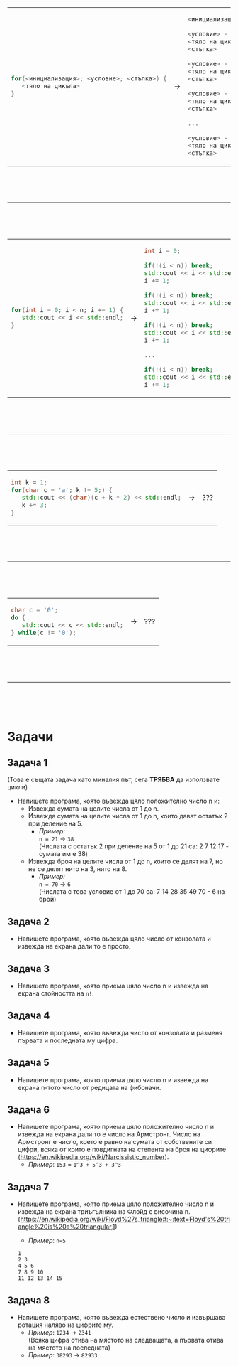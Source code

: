 ﻿<table>
<tr>
<td>

```c++
for(<инициализация>; <условие>; <стъпка>) {
   <тяло на цикъла>
}
```

</td>
<td>
      ->   
</td>
<td>

```c++
<инициализация>

<условие> - ако не е изпълнено, излизаме от цикъла
<тяло на цикъла>
<стъпка>

<условие> - ако не е изпълнено, излизаме от цикъла
<тяло на цикъла>
<стъпка>

<условие> - ако не е изпълнено, излизаме от цикъла
<тяло на цикъла>
<стъпка>

...

<условие> - ако не е изпълнено, излизаме от цикъла
<тяло на цикъла>
<стъпка>
```

</td>
</tr>
</table>
<br>
<br>
<br>

---

<br>
<br>
<br>





<table>
<tr>
<td>

```c++
for(int i = 0; i < n; i += 1) {
   std::cout << i << std::endl;
}
```

</td>
<td>
   ->
</td>
<td>

```c++
int i = 0;

if(!(i < n)) break;
std::cout << i << std::endl;
i += 1;

if(!(i < n)) break;
std::cout << i << std::endl;
i += 1;

if(!(i < n)) break;
std::cout << i << std::endl;
i += 1;

...

if(!(i < n)) break;
std::cout << i << std::endl;
i += 1;
```

</td>

<td>
   <-   
</td>
<td>
   
```c++
int i = 0;
while(i < n) {
   std::cout << i << std::endl;
   i += 1;
}
```

</td>
<td>
</tr>
</table>
<br>
<br>
<br>

---

<br>
<br>
<br>





<table>
<tr>
<td>

```c++
int k = 1;
for(char c = 'a'; k != 5;) {
   std::cout << (char)(c + k * 2) << std::endl;
   k += 3;
}
```

</td>
<td>
   ->
</td>
<td>

???

</td>
</tr>
</table>
<br>
<br>
<br>

---

<br>
<br>
<br>





<table>
<tr>
<td>

```c++
char c = '0';
do {
   std::cout << c << std::endl;
} while(c != '0');
```

</td>
<td>
   ->
</td>
<td>

???

</td>
</tr>
</table>
<br>
<br>
<br>

---

<br>
<br>
<br>

# Задачи

## Задача 1
(Това е същата задача като миналия път, сега **ТРЯБВА** да използвате цикли)
- Напишете програма, която въвежда цяло положително число n и:
    * Извежда сумата на целите числа от 1 до n.
    * Извежда сумата на целите числа от 1 до n, които дават остатък 2 при деление на 5.<br>
        * *Пример:* <br>
`n = 21` -> `38`<br>
(Числата с остатък 2 при деление на 5 от 1 до 21 са: 2 7 12 17 - сумата им е 38)
    * Извежда броя на целите числа от 1 до n, които се делят на 7, но не се делят нито на 3, нито на 8.<br>
        * *Пример:*<br>
`n = 70` -> `6`<br>
(Числата с това условие от 1 до 70 са: 7 14 28 35 49 70 - 6 на брой)

## Задача 2
- Напишете програма, която въвежда цяло число от конзолата и извежда на екрана дали то е просто.

## Задача 3
- Напишете програма, която приема цяло число n и извежда на екрана стойността на `n!`.

## Задача 4
- Напишете програма, която въвежда число от конзолата и разменя първата и последната му цифра.

## Задача 5
- Напишете програма, която приема цяло число n и извежда на екрана n-тото число от редицата на фибоначи.


## Задача 6
- Напишете програма, която приема цяло положително число n и извежда на екрана дали то е число на Армстронг. Число на Армстронг е число, което е равно на сумата от собствените си цифри, всяка от които е повдигната на степента на броя на цифрите (https://en.wikipedia.org/wiki/Narcissistic_number).
   * *Пример*: `153` = `1^3 + 5^3 + 3^3` <br>

## Задача 7
- Напишете програма, която приема цяло положително число n и извежда на екрана триъгълника на Флойд с височина n. (https://en.wikipedia.org/wiki/Floyd%27s_triangle#:~:text=Floyd's%20triangle%20is%20a%20triangular,1)
   * *Пример*: `n=5`<br>

   ```
   1
   2 3
   4 5 6
   7 8 9 10
   11 12 13 14 15
   ```


## Задача 8
- Напишете програма, която въвежда естествено число и извършава ротация наляво на цифрите му.
    * *Пример*: `1234` -> `2341` <br>
    (Всяка цифра отива на мястото на следващата, а първата отива на мястото на последната)
    * *Пример*: `38293` -> `82933`

